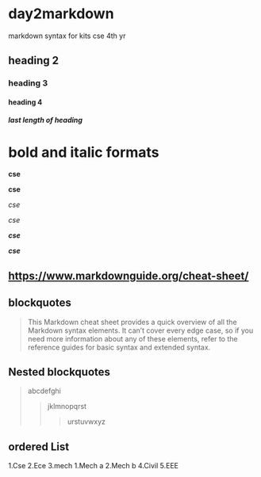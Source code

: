 # day2markdown
markdown syntax for kits cse 4th yr
## heading 2
### heading 3
#### heading 4
##### last length of heading
# bold and italic formats
**cse**

__cse__

*cse*

_cse_

_**cse**_

__*cse*__

## https://www.markdownguide.org/cheat-sheet/

## blockquotes
>This Markdown cheat sheet provides a quick overview of all the Markdown syntax elements. It can’t cover every edge case, so if you need more information about any of these elements, refer to the reference guides for basic syntax and extended syntax.
## Nested blockquotes
> abcdefghi
>> jklmnopqrst
>>> urstuvwxyz
## ordered List
1.Cse
2.Ece
3.mech
      1.Mech a
      2.Mech b
4.Civil
5.EEE
